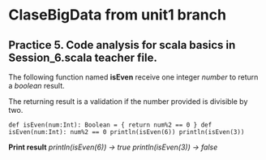 # ClaseBigData from unit1 branch
## Practice 5. Code analysis for scala basics in Session_6.scala teacher file. 

The following function named **isEven** receive one integer *number* to return a *boolean* result. 

The returning result is a validation if the number provided is divisible by two.

``def isEven(num:Int): Boolean = {
     return num%2 == 0
}
def isEven(num:Int): num%2 == 0
println(isEven(6))
println(isEven(3))``

**Print result**
*println(isEven(6)) -> true*
*println(isEven(3)) -> false*